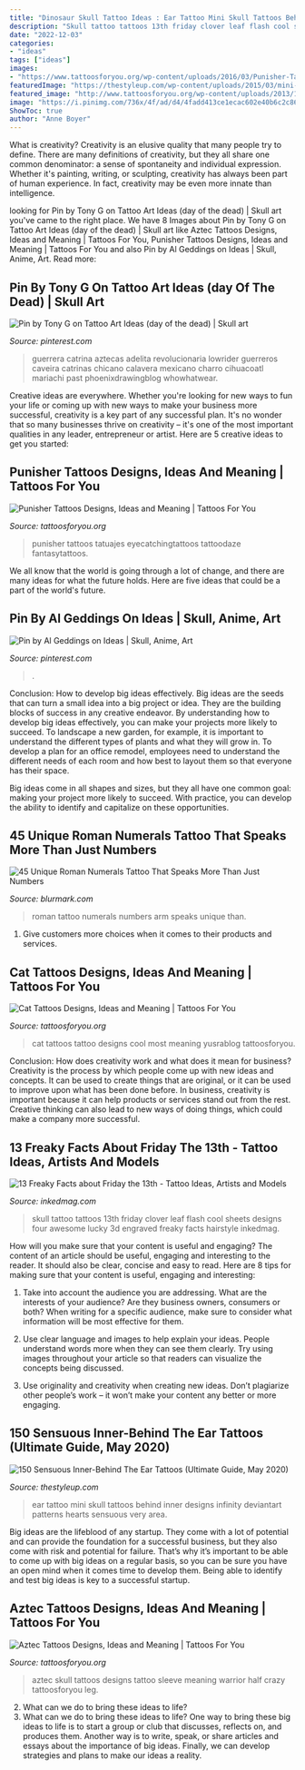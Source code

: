 ```yaml
---
title: "Dinosaur Skull Tattoo Ideas : Ear Tattoo Mini Skull Tattoos Behind Inner Designs Infinity Deviantart Patterns Hearts Sensuous Very Area"
description: "Skull tattoo tattoos 13th friday clover leaf flash cool sheets designs four awesome lucky 3d engraved freaky facts hairstyle inkedmag"
date: "2022-12-03"
categories:
- "ideas"
tags: ["ideas"]
images:
- "https://www.tattoosforyou.org/wp-content/uploads/2016/03/Punisher-Tattoos.jpg"
featuredImage: "https://thestyleup.com/wp-content/uploads/2015/03/mini-skull-ear-tattoo-design-650x856.jpg"
featured_image: "http://www.tattoosforyou.org/wp-content/uploads/2013/10/Cool-Cat-Tattoos.jpg"
image: "https://i.pinimg.com/736x/4f/ad/d4/4fadd413ce1ecac602e40b6c2c869be9.jpg"
ShowToc: true
author: "Anne Boyer"
---
```



What is creativity?
Creativity is an elusive quality that many people try to define. There are many definitions of creativity, but they all share one common denominator: a sense of spontaneity and individual expression. Whether it's painting, writing, or sculpting, creativity has always been part of human experience. In fact, creativity may be even more innate than intelligence.

	

		
looking for Pin by Tony G on Tattoo Art Ideas (day of the dead) | Skull art you've came to the right place. We have 8 Images about Pin by Tony G on Tattoo Art Ideas (day of the dead) | Skull art like Aztec Tattoos Designs, Ideas and Meaning | Tattoos For You, Punisher Tattoos Designs, Ideas and Meaning | Tattoos For You and also Pin by Al Geddings on Ideas | Skull, Anime, Art. Read more:
		
    
## Pin By Tony G On Tattoo Art Ideas (day Of The Dead) | Skull Art

<img loading=lazy src="https://i.pinimg.com/736x/4f/ad/d4/4fadd413ce1ecac602e40b6c2c869be9.jpg" onerror="this.onerror=null;this.src='https://tse1.mm.bing.net/th?id=OIP.ylczi2fCrUEyw_wMXGjEygHaLo&amp;pid=15.1';" alt="Pin by Tony G on Tattoo Art Ideas (day of the dead) | Skull art">

_Source: pinterest.com_

>guerrera catrina aztecas adelita revolucionaria lowrider guerreros caveira catrinas chicano calavera mexicano charro cihuacoatl mariachi past phoenixdrawingblog whowhatwear. 

	

Creative ideas are everywhere. Whether you're looking for new ways to fun your life or coming up with new ways to make your business more successful, creativity is a key part of any successful plan. It's no wonder that so many businesses thrive on creativity – it's one of the most important qualities in any leader, entrepreneur or artist. Here are 5 creative ideas to get you started: 

    
## Punisher Tattoos Designs, Ideas And Meaning | Tattoos For You

<img loading=lazy src="https://www.tattoosforyou.org/wp-content/uploads/2016/03/Punisher-Tattoos.jpg" onerror="this.onerror=null;this.src='https://tse2.mm.bing.net/th?id=OIP.g_-0gocFSY3f5nkpJ6UQGwHaJ4&amp;pid=15.1';" alt="Punisher Tattoos Designs, Ideas and Meaning | Tattoos For You">

_Source: tattoosforyou.org_

>punisher tattoos tatuajes eyecatchingtattoos tattoodaze fantasytattoos. 

	

We all know that the world is going through a lot of change, and there are many ideas for what the future holds. Here are five ideas that could be a part of the world's future.

    
## Pin By Al Geddings On Ideas | Skull, Anime, Art

<img loading=lazy src="https://i.pinimg.com/736x/63/6a/09/636a09c02fa2c49bef5c80e9dd4a567e.jpg" onerror="this.onerror=null;this.src='https://tse2.mm.bing.net/th?id=OIP.PZgFdnxnYKvUVb7GRYoJVQHaJ_&amp;pid=15.1';" alt="Pin by Al Geddings on Ideas | Skull, Anime, Art">

_Source: pinterest.com_

>. 

	

Conclusion: How to develop big ideas effectively.
Big ideas are the seeds that can turn a small idea into a big project or idea. They are the building blocks of success in any creative endeavor. By understanding how to develop big ideas effectively, you can make your projects more likely to succeed. 
To landscape a new garden, for example, it is important to understand the different types of plants and what they will grow in. To develop a plan for an office remodel, employees need to understand the different needs of each room and how best to layout them so that everyone has their space. 

 Big ideas come in all shapes and sizes, but they all have one common goal: making your project more likely to succeed. With practice, you can develop the ability to identify and capitalize on these opportunities.

    
## 45 Unique Roman Numerals Tattoo That Speaks More Than Just Numbers

<img loading=lazy src="https://www.blurmark.com/wp-content/uploads/2017/06/Roman-Numerals-Tattoo-On-Arm.jpg" onerror="this.onerror=null;this.src='https://tse1.mm.bing.net/th?id=OIP.8z1dZKMg_jnDpB6mX7Ni_AHaNd&amp;pid=15.1';" alt="45 Unique Roman Numerals Tattoo That Speaks More Than Just Numbers">

_Source: blurmark.com_

>roman tattoo numerals numbers arm speaks unique than. 

	

1. Give customers more choices when it comes to their products and services.

    
## Cat Tattoos Designs, Ideas And Meaning | Tattoos For You

<img loading=lazy src="http://www.tattoosforyou.org/wp-content/uploads/2013/10/Cool-Cat-Tattoos.jpg" onerror="this.onerror=null;this.src='https://tse4.mm.bing.net/th?id=OIP.Sl6i1fiFJtPA10ZNhO0UBQHaJ4&amp;pid=15.1';" alt="Cat Tattoos Designs, Ideas and Meaning | Tattoos For You">

_Source: tattoosforyou.org_

>cat tattoos tattoo designs cool most meaning yusrablog tattoosforyou. 

	

Conclusion: How does creativity work and what does it mean for business?
Creativity is the process by which people come up with new ideas and concepts. It can be used to create things that are original, or it can be used to improve upon what has been done before. In business, creativity is important because it can help products or services stand out from the rest. Creative thinking can also lead to new ways of doing things, which could make a company more successful.

    
## 13 Freaky Facts About Friday The 13th - Tattoo Ideas, Artists And Models

<img loading=lazy src="https://www.inkedmag.com/.image/t_share/MTU5MDMyMDQ2NTEyMDU2MDg4/skull.jpg" onerror="this.onerror=null;this.src='https://tse2.mm.bing.net/th?id=OIP.d0NRM-6kyU4sxKyLNSJNOgHaKQ&amp;pid=15.1';" alt="13 Freaky Facts about Friday the 13th - Tattoo Ideas, Artists and Models">

_Source: inkedmag.com_

>skull tattoo tattoos 13th friday clover leaf flash cool sheets designs four awesome lucky 3d engraved freaky facts hairstyle inkedmag. 

	

How will you make sure that your content is useful and engaging?
The content of an article should be useful, engaging and interesting to the reader. It should also be clear, concise and easy to read. Here are 8 tips for making sure that your content is useful, engaging and interesting:
1. Take into account the audience you are addressing. What are the interests of your audience? Are they business owners, consumers or both? When writing for a specific audience, make sure to consider what information will be most effective for them.

2. Use clear language and images to help explain your ideas. People understand words more when they can see them clearly. Try using images throughout your article so that readers can visualize the concepts being discussed.

3. Use originality and creativity when creating new ideas. Don’t plagiarize other people’s work – it won’t make your content any better or more engaging.

    
## 150 Sensuous Inner-Behind The Ear Tattoos (Ultimate Guide, May 2020)

<img loading=lazy src="https://thestyleup.com/wp-content/uploads/2015/03/mini-skull-ear-tattoo-design-650x856.jpg" onerror="this.onerror=null;this.src='https://tse1.mm.bing.net/th?id=OIP.2UwfKpO9z9gz9c3C9sayxAHaJw&amp;pid=15.1';" alt="150 Sensuous Inner-Behind The Ear Tattoos (Ultimate Guide, May 2020)">

_Source: thestyleup.com_

>ear tattoo mini skull tattoos behind inner designs infinity deviantart patterns hearts sensuous very area. 

	

Big ideas are the lifeblood of any startup. They come with a lot of potential and can provide the foundation for a successful business, but they also come with risk and potential for failure. That’s why it’s important to be able to come up with big ideas on a regular basis, so you can be sure you have an open mind when it comes time to develop them. Being able to identify and test big ideas is key to a successful startup.

    
## Aztec Tattoos Designs, Ideas And Meaning | Tattoos For You

<img loading=lazy src="http://www.tattoosforyou.org/wp-content/uploads/2013/09/Aztec-Skull-Tattoos.jpg" onerror="this.onerror=null;this.src='https://tse4.mm.bing.net/th?id=OIP.KhXo1ujS9-L4vkuspe2_9QHaJ4&amp;pid=15.1';" alt="Aztec Tattoos Designs, Ideas and Meaning | Tattoos For You">

_Source: tattoosforyou.org_

>aztec skull tattoos designs tattoo sleeve meaning warrior half crazy tattoosforyou leg. 

	

2. What can we do to bring these ideas to life?
2. What can we do to bring these ideas to life? 
One way to bring these big ideas to life is to start a group or club that discusses, reflects on, and produces them. Another way is to write, speak, or share articles and essays about the importance of big ideas. Finally, we can develop strategies and plans to make our ideas a reality.

